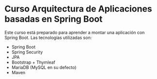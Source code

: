 # **Curso Arquitectura de Aplicaciones basadas en Spring Boot**
Este curso está preparado para aprender a montar una aplicación con Spring Boot. Las tecnologías utilizadas son:

- Spring Boot
- Spring Security
- JPA
- Bootstrap + Thymleaf
- MariaDB (MySQL en su defecto)
- Maven
